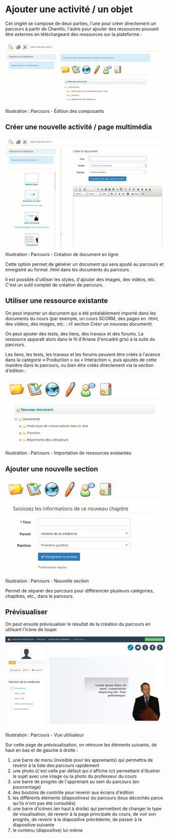 # Ajouter une activité / un objet

Cet onglet se compose de deux parties, l'une pour créer directement un parcours à partir de Chamilo, l'autre pour ajouter des ressources pouvant être externes en téléchargeant des ressources sur la plateforme :

![](../../.gitbook/assets/image116%20%281%29.png)

Illustration : Parcours - Édition des composants

## Créer une nouvelle activité / page multimédia <a id="cr-er-une-nouvelle-activit-page-multim-dia"></a>

![](../../.gitbook/assets/image117%20%281%29.png)

Illustration : Parcours - Création de document en ligne

Cette option permet de générer un document qui sera ajouté au parcours et enregistré au format _.html_ dans les documents du parcours.

Il est possible d'utiliser les styles, d'ajouter des images, des vidéos, etc. C'est un outil complet de création de parcours.

## Utiliser une ressource existante <a id="utiliser-une-ressource-existante"></a>

On peut importer un document qui a été préalablement importé dans les documents du cours \(par exemple, un cours SCORM, des pages en .html, des vidéos, des images, etc. : cf section _Créer un nouveau document_\).

On peut ajouter des tests, des liens, des travaux et des forums. La ressource apparaît alors dans le fil d'Ariane \(l'encadré gris\) à la suite du parcours.

Les liens, les tests, les travaux et les forums peuvent être créés à l'avance dans la catégorie « Production » ou « Interaction », puis ajoutés de cette manière dans le parcours, ou bien être créés directement via la section d'édition :

![](../../.gitbook/assets/image118%20%281%29.png)

Illustration : Parcours - Importation de ressources existantes

## Ajouter une nouvelle section <a id="ajouter-une-nouvelle-section"></a>

![](../../.gitbook/assets/image119%20%281%29.png)

Illustration : Parcours - Nouvelle section

Permet de séparer des parcours pour différencier plusieurs catégories, chapitres, etc., dans le parcours.

## Prévisualiser <a id="pr-visualiser"></a>

On peut ensuite prévisualiser le résultat de la création du parcours en utilisant l'icône de loupe:

![](../../.gitbook/assets/image120%20%281%29.png)

Illustration : Parcours - Vue utilisateur

Sur cette page de prévisualisation, on retrouve les éléments suivants, de haut en bas et de gauche à droite :

1. une barre de menu \(invisible pour les apprenants\) qui permettra de revenir à la liste des parcours rapidement
2. une photo \(c'est celle par défaut qui s'affiche ici\) permettant d'illustrer le sujet avec une image ou la photo du professeur du cours
3. une barre de progrès de l'apprenant au sein du parcours \(en pourcentage\)
4. des boutons de contrôle pour revenir aux écrans d'édition
5. les différents éléments \(diapositives\) du parcours \(tous décochés parce qu'ils n'ont pas été consultés\)
6. une barre d'icônes \(en haut à droite\) qui permettent de changer le type de visualisation, de revenir à la page principale du cours, de voir son progrès, de revenir à la diapositive précédente, de passer à la diapositive suivante
7. le contenu \(diapositive\) lui-même

